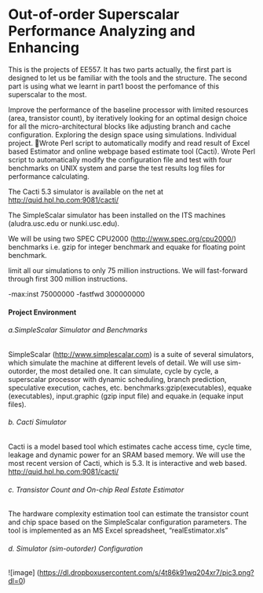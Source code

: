 # Out-of-order Superscalar Performance Analyzing and Enhancing
This is the projects of EE557. It has two parts actually, the first part is designed to let us be familiar with the tools and the structure. The second part is using what we learnt in part1 boost the perfomance of this superscalar to the most.

Improve the performance of the baseline processor with limited resources (area, transistor count), by iteratively looking for an optimal design choice for all the micro-architectural blocks like adjusting branch and cache configuration. Exploring the design space using simulations. Individual project. 
Wrote Perl script to automatically modify and read result of Excel based Estimator and online webpage based estimate tool (Cacti).
Wrote Perl script to automatically modify the configuration file and test with four benchmarks on UNIX system and parse the test results log files for performance calculating.

The Cacti 5.3 simulator is available on the net at http://quid.hpl.hp.com:9081/cacti/

The SimpleScalar simulator has been installed on the ITS machines (aludra.usc.edu or nunki.usc.edu).

We will be using two SPEC CPU2000 (http://www.spec.org/cpu2000/) benchmarks i.e. gzip for integer
benchmark and equake for floating point benchmark. 

limit all our simulations to only 75 million instructions. We will fast-forward through first 300 million
instructions. 

-max:inst 75000000
-fastfwd 300000000
#### Project Environment
###### a.SimpleScalar Simulator and Benchmarks
SimpleScalar (http://www.simplescalar.com) is a suite of several simulators, which simulate the machine
at different levels of detail. We will use sim-outorder, the most detailed one. It can simulate, cycle by
cycle, a superscalar processor with dynamic scheduling, branch prediction, speculative execution, caches,
etc. 
benchmarks:gzip(executables), equake (executables), input.graphic (gzip input file) and equake.in (equake input files). 

###### b. Cacti Simulator
Cacti is a model based tool which estimates cache access time, cycle time, leakage and dynamic power
for an SRAM based memory. We will use the most recent version of Cacti, which is 5.3. It is interactive
and web based. 
http://quid.hpl.hp.com:9081/cacti/

###### c. Transistor Count and On-chip Real Estate Estimator
The hardware complexity estimation tool can estimate the transistor count and chip space based on the
SimpleScalar configuration parameters. The tool is implemented as an MS Excel spreadsheet,
“realEstimator.xls” 

###### d. Simulator (sim-outorder) Configuration


![image] (https://dl.dropboxusercontent.com/s/4t86k91wq204xr7/pic3.png?dl=0)






